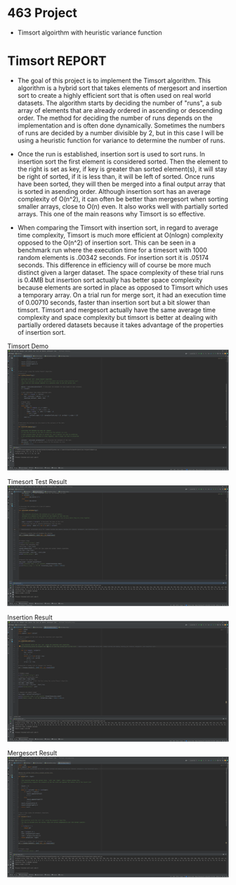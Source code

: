 # 463 Project 
- Timsort algoirthm with heuristic variance function


# Timsort REPORT

- The goal of this project is to implement the Timsort algorithm. This algorithm is a hybrid sort that takes elements
of mergesort and insertion sort to create a highly efficient sort that is often used on real world datasets.
The algorithm starts by deciding the number of "runs", a sub array of elements that are already ordered
in ascending or descending order. The method for deciding the number of runs depends on the implementation
and is often done dynamically. Sometimes the numbers of runs are decided by a number divisible by 2, 
but in this case I will be using a heuristic function for variance to determine the number of runs.

- Once the run is established, insertion sort is used to sort runs. In insertion sort the first element 
is considered sorted. Then the element to the right is set as key, if key is greater than sorted element(s),
it will stay be right of sorted, if it is less than, it will be left of sorted. Once runs have been sorted,
they will then be merged into a final output array that is sorted in asending order. Although insertion
sort has an average complexity of O(n^2), it can often be better than mergesort when sorting smaller
arrays, close to O(n) even. It also works well with partially sorted arrays. This one of the main
reasons why Timsort is so effective.

- When comparing the Timsort with insertion sort, in regard to average time complexity, Timsort is much more
efficient at O(nlogn) complexity opposed to the O(n^2) of insertion sort. This can be seen in a benchmark
run where the execution time for a timesort with 1000 random elements is .00342 seconds. For insertion sort
it is .05174 seconds. This difference in efficiency will of course be more much distinct given a larger
dataset. The space complexity of these trial runs is 0.4MB but insertion sort actually has better space
complexity because elements are sorted in place as opposed to Timsort which uses a temporary array.
On a trial run for merge sort, it had an execution time of 0.00710 seconds, faster than insertion sort but
a bit slower than timsort. Timsort and mergesort actually have the same average time complexity and 
space complexity but timsort is better at dealing with partially ordered datasets because it takes
advantage of the properties of insertion sort. 

Timsort Demo
![timsort bench](Images/timSortDemo.png)


Timesort Test Result
![timsort bench](Images/timsortTest.png)


Insertion Result
![insertion bench](Images/insertionSortTest.png)


Mergesort Result
![mergesort bench](Images/mergeSortTest.png)